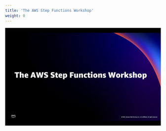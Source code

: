 ```yaml
---
title: 'The AWS Step Functions Workshop'
weight: 0
---
```


![Orchestration Patterns with AWS Step Functions](/static/img/intro/intro-slide.png)